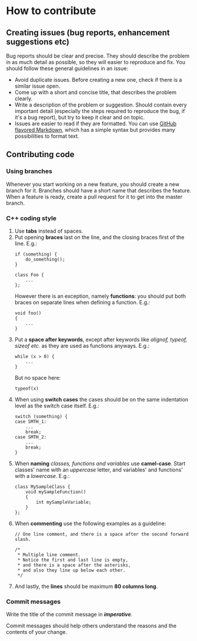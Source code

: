 # How to contribute

## Creating issues (bug reports, enhancement suggestions etc)
Bug reports should be clear and precise. They should describe the problem in as much detail as possible, so they will easier to reproduce and fix. You should follow these general guidelines in an issue:

* Avoid duplicate issues. Before creating a new one, check if there is a similar issue open.
* Come up with a short and concise title, that describes the problem clearly.
* Write a description of the problem or suggestion. Should contain every important detail (especially the steps required to reproduce the bug, if it's a bug report), but try to keep it clear and on topic.
* Issues are easier to read if they are formatted. You can use [GitHub flavored Markdown](https://guides.github.com/features/mastering-markdown/), which has a simple syntax but provides many possibilities to format text.

## Contributing code

### Using branches
Whenever you start working on a new feature, you should create a new branch for it. Branches should have a short name that describes the feature. When a feature is ready, create a pull request for it to get into the master branch.

### C++ coding style
1. Use **tabs** instead of spaces.
2. Put opening **braces** last on the line, and the closing braces first of the line. E.g.:
    ```
    if (something) {
    	do_something();
    }
    ```
    ```
    class Foo {
    	...
    };
    ```
    However there is an exception, namely **functions**: you should put both braces on separate lines when defining a function. E.g.:
    ```
    void foo()
    {
    	...
    }
    ```
3. Put a **space after keywords**, except after keywords like *alignof, typeof, sizeof etc.* as they are used as functions anyways. E.g.:
    ```
    while (x > 0) {
    	...
    }
    ```
    But no space here:
    ```
    typeof(x)
    ```
4. When using **switch cases** the cases should be on the same indentation level as the switch case itself. E.g.:
    ```
    switch (something) {
    case SMTH_1:
    	...
    	break;
    case SMTH_2:
    	...
    	break;
    }
    ```
5. When **naming** *classes, functions and variables* use **camel-case**. Start classes' name with an *uppercase* letter, and variables' and functions' with a *lowercase*. E.g.:
    ```
    class MySampleClass {
    	void mySampleFunction()
    	{
    		int mySampleVariable;
    	}
    };
    ```
6. When **commenting** use the following examples as a guideline:
    ```
    // One line comment, and there is a space after the second forward slash.
    ```
    ```
    /*
     * Multiple line comment.
     * Notice the first and last line is empty,
     * and there is a space after the asterisks,
     * and also they line up below each other.
     */
    ```
7. And lastly, the **lines** should be maximum **80 columns long**.

### Commit messages
Write the title of the commit message in ***imperative***.

Commit messages should help others understand the reasons and the contents of your change.
